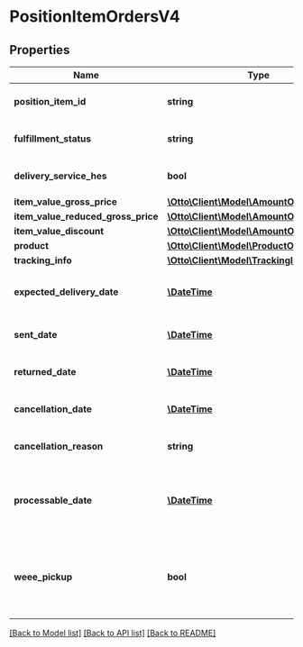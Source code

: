 # PositionItemOrdersV4

## Properties
Name | Type | Description | Notes
------------ | ------------- | ------------- | -------------
**position_item_id** | **string** | The unique id of the position item | 
**fulfillment_status** | **string** | The fulfillment status of the position item | 
**delivery_service_hes** | **bool** | Position item has delivery service HES | [optional] 
**item_value_gross_price** | [**\Otto\Client\Model\AmountOrdersV4**](AmountOrdersV4.md) |  | 
**item_value_reduced_gross_price** | [**\Otto\Client\Model\AmountOrdersV4**](AmountOrdersV4.md) |  | [optional] 
**item_value_discount** | [**\Otto\Client\Model\AmountOrdersV4**](AmountOrdersV4.md) |  | [optional] 
**product** | [**\Otto\Client\Model\ProductOrdersV4**](ProductOrdersV4.md) |  | 
**tracking_info** | [**\Otto\Client\Model\TrackingInfoOrdersV4**](TrackingInfoOrdersV4.md) |  | [optional] 
**expected_delivery_date** | [**\DateTime**](\DateTime.md) | The date the position item should be delivered | [optional] 
**sent_date** | [**\DateTime**](\DateTime.md) | Date the position item was sent | [optional] 
**returned_date** | [**\DateTime**](\DateTime.md) | Date the position item was returned | [optional] 
**cancellation_date** | [**\DateTime**](\DateTime.md) | Date the position item was cancelled | [optional] 
**cancellation_reason** | **string** | Reason why a position was cancelled | [optional] 
**processable_date** | [**\DateTime**](\DateTime.md) | Date the position item has reached PROCESSABLE fulfillment status | [optional] 
**weee_pickup** | **bool** | Position item has electrical and electronic equipment disposal service (WEEE) | [optional] 

[[Back to Model list]](../../README.md#documentation-for-models) [[Back to API list]](../../README.md#documentation-for-api-endpoints) [[Back to README]](../../README.md)

